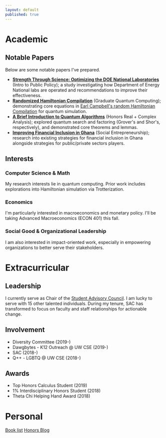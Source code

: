 ```yaml
---
layout: default
published: true
---
```

# Academic
## Notable Papers
Below are some notable papers I've prepared.

* **[Strength Through Science: Optimizing the DOE National Laboratories](\assets\papers\Kang_2020Wi_PUBPOL_FinalPaper.pdf)** (Intro to Public Policy); a study investigating how Department of Energy National labs are operated and recommendations to improve their effectiveness.
* **[Randomized Hamiltonian Compilation](\assets\papers\Kang_2020Sp_CSE_RandomizedHamiltonian.pdf)** (Graduate Quantum Computing); demonstrating core equations in [Earl Campbell's random Hamiltonian Compilation](https://arxiv.org/abs/1811.08017) for quantum simulation.
* **[A Brief Introduction to Quantum Algorithms](\assets\papers\Kang_2020Sp_Math336_QuantumReview.pdf)** (Honors Real + Complex Analysis); explored quantum search and factoring (Grover's and Shor's, respectively), and demonstrated core theorems and lemmas.
* **[Improving Financial Inclusion in Ghana](\assets\papers\Kang_2020Sp_Honors232_FIGhana.pdf)** (Social Entrepreneurship); research into existing strategies for financial inclusion in Ghana alongside strategies for public/private sectors players.


## Interests
### Computer Science & Math
My research interests lie in quantum computing. Prior work includes explorations into Hamiltonian simulation via Trotterization.

### Economics
I'm particularly interested in macroeconomics and monetary policy. I'll be taking Advanced Macroeconomics (ECON 401) this fall.

### Social Good & Organizational Leadership
I am also interested in impact-oriented work, especially in empowering organizations to better serve their stakeholders. 


# Extracurricular
## Leadership
I currently serve as Chair of the [Student Advisory Council](https://sac.cs.washington.edu). I am lucky to serve with 15 other talented individuals. During my tenure, SAC has transformed to focus on faculty and staff relationships for actionable change.  

## Involvement
* Diversity Committee (2019-)
* Dawgbytes - K12 Outreach @ UW CSE (2019-)
* SAC (2018-)
* Q++ - LGBTQ @ UW CSE (2018-)

## Awards
* Top Honors Calculus Student (2019)
* 1% Interdisciplinary Honors Student (2018)
* Theta Chi Helping Hand Award (2018)

# Personal
[Book list](./books)
[Honors Blog](./blog)
